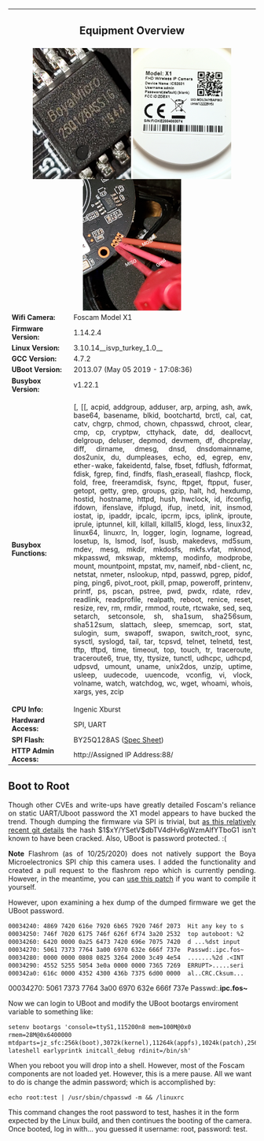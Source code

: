 <table>
<tr>
	<td colspan=2><b><h2 align=center>Equipment Overview
<tr>
	<td colspan=2 align=center>
		<center>
		<img width=200px align=center src="https://raw.githubusercontent.com/cecada/Foscam-Model-X1-Root-Access/main/images/20200626_081025.jpg"> 
		<img width=200px align=center src="https://raw.githubusercontent.com/cecada/Foscam-Model-X1-Root-Access/main/images/20200702_153529.jpg"> 
		<img width=200px align=center src="https://raw.githubusercontent.com/cecada/Foscam-Model-X1-Root-Access/main/images/20200823_081724.jpg">
<tr>
	<td colspan=1> <b>Wifi Camera: 
	<td colspan=1>Foscam Model X1
<tr>
	<td colspan=1><b>Firmware Version:
	<td colspan=1>1.14.2.4
<tr>
	<td colspan=1><b>Linux Version:
	<td colspan=1>3.10.14__isvp_turkey_1.0__
<tr>
	<td colspan=1><b>GCC Version:
	<td colspan=1>4.7.2
<tr>
	<td colspan=1><b>UBoot Version:
	<td colspan=1>2013.07 (May 05 2019 - 17:08:36)
<tr>
	<td colspan=1><b>Busybox Version:
	<td colspan=1>v1.22.1
<tr>
	<td colspan=1 width=25%><b>Busybox Functions:
	<td colspan=1><p align="justify">[, [[, acpid, addgroup, adduser, arp, arping, ash, awk, base64, basename, blkid, bootchartd, brctl, cal, cat, catv, chgrp, chmod, chown, chpasswd, chroot, clear, cmp, cp, cryptpw, cttyhack, date, dd, deallocvt, delgroup, deluser, depmod, devmem, df, dhcprelay, diff, dirname, dmesg, dnsd, dnsdomainname, dos2unix, du, dumpleases, echo, ed, egrep, env, ether-wake, fakeidentd, false, fbset, fdflush, fdformat, fdisk, fgrep, find, findfs, flash_eraseall, flashcp, flock, fold, free, freeramdisk, fsync, ftpget, ftpput, fuser, getopt, getty, grep, groups, gzip, halt, hd, hexdump, hostid, hostname, httpd, hush, hwclock, id, ifconfig, ifdown, ifenslave, ifplugd, ifup, inetd, init, insmod, iostat, ip, ipaddr, ipcalc, ipcrm, ipcs, iplink, iproute, iprule, iptunnel, kill, killall, killall5, klogd, less, linux32, linux64, linuxrc, ln, logger, login, logname, logread, losetup, ls, lsmod, lsof, lsusb, makedevs, md5sum, mdev, mesg, mkdir, mkdosfs, mkfs.vfat, mknod, mkpasswd, mkswap, mktemp, modinfo, modprobe, mount, mountpoint, mpstat, mv, nameif, nbd-client, nc, netstat, nmeter, nslookup, ntpd, passwd, pgrep, pidof, ping, ping6, pivot_root, pkill, pmap, poweroff, printenv, printf, ps, pscan, pstree, pwd, pwdx, rdate, rdev, readlink, readprofile, realpath, reboot, renice, reset, resize, rev, rm, rmdir, rmmod, route, rtcwake, sed, seq, setarch, setconsole, sh, sha1sum, sha256sum, sha512sum, slattach, sleep, smemcap, sort, stat, sulogin, sum, swapoff, swapon, switch_root, sync, sysctl, syslogd, tail, tar, tcpsvd, telnet, telnetd, test, tftp, tftpd, time, timeout, top, touch, tr, traceroute, traceroute6, true, tty, ttysize, tunctl, udhcpc, udhcpd, udpsvd, umount, uname, unix2dos, unzip, uptime, usleep, uudecode, uuencode, vconfig, vi, vlock, volname, watch, watchdog, wc, wget, whoami, whois, xargs, yes, zcip
<tr>
	<td colspan=1><b>CPU Info: 
	<td colspan=1>Ingenic Xburst
<tr>
	<td colspan=1><b>Hardward Access: 
	<td colspan=1>SPI, UART
<tr>
	<td colspan=1><b>SPI Flash:
	<td colspan=1>BY25Q128AS (<a href="https://github.com/cecada/Foscam-Model-X1-Root-Access/blob/main/documents/1904091402_BOYAMICRO-BY25Q128ASSIG_C383794.pdf">Spec Sheet</a>)
<tr>
	<td colspan=1><b>HTTP Admin Access: 
	<td colspan=1> http://Assigned IP Address:88/
</table>

<h2>Boot to Root</h2>

<p align="justify">Though other CVEs and write-ups have greatly detailed Foscam's reliance on static UART/Uboot password the X1 model appears to have bucked the trend. Though dumping the firmware via SPI is trivial, but <a href = "https://github.com/santeri3700/opticam_o8_hacking">as this relatively recent git details</a> the hash $1$xY/YSetV$dbTV4dHv6gWzmAlfYTboG1 isn't known to have been cracked. Also, UBoot is password protected. :(

<p align="justify"><b>Note</b> Flashrom (as of 10/25/2020) does not natively support the Boya Microelectronics SPI chip this camera uses. I added the functionality and created a pull request to the flashrom repo which is currently pending. However, in the meantime, you can <a href = "https://review.coreboot.org/cgit/flashrom.git/commit/?id=fe014acf4418f071e982b49bbcc1c5db4d801dfc">use this patch</a> if you want to compile it yourself.  

<p align="justify">However, upon examining a hex dump of the dumped firmware we get the UBoot password.

```
00034240: 4869 7420 616e 7920 6b65 7920 746f 2073  Hit any key to s
00034250: 746f 7020 6175 746f 626f 6f74 3a20 2532  top autoboot: %2
00034260: 6420 0000 0a25 6473 7420 696e 7075 7420  d ...%dst input 
00034270: 5061 7373 7764 3a00 6970 632e 666f 737e  Passwd:.ipc.fos~
00034280: 0000 0000 0808 0825 3264 2000 3c49 4e54  .......%2d .<INT
00034290: 4552 5255 5054 3e0a 0000 0000 7365 7269  ERRUPT>.....seri
000342a0: 616c 0000 4352 4300 436b 7375 6d00 0000  al..CRC.Cksum...
```
00034270: 5061 7373 7764 3a00 6970 632e 666f 737e  Passwd:.**ipc.fos~**

Now we can login to UBoot and modify the UBoot bootargs enviroment variable to something like:

```
setenv bootargs 'console=ttyS1,115200n8 mem=100M@0x0 rmem=28M@0x6400000 mtdparts=jz_sfc:256k(boot),3072k(kernel),11264k(appfs),1024k(patch),256k(backup),512k(para) lateshell earlyprintk initcall_debug rdinit=/bin/sh'
```

When you reboot you will drop into a shell. However, most of the Foscam components are not loaded yet. However, this is a mere pause. All we want to do is change the admin password; which is accomplished by:

```
echo root:test | /usr/sbin/chpasswd -m && /linuxrc
```

This command changes the root password to test, hashes it in the form expected by the Linux build, and then continues the booting of the camera. Once booted, log in with... you guessed it username: root, password: test.

